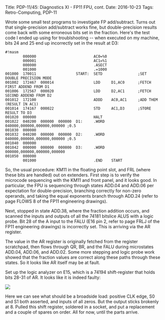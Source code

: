 Title: PDP-11/45: Diagnostics XI - FP11 FPU, cont.
Date: 2016-10-23
Tags: Retro-Computing, PDP-11

Wrote some small test programs to investigate FP add/subtract.  Turns out that single-precision add/subtract
works fine, but double-precision results come back with some erroneous bits set in the fraction.
Here's the test code I ended up using for troublshooting -- when executed on my machine, bits 24 and 25
end up incorrectly set in the result at D3:

    #!masm
            000000                          AC0=%0
            000001                          AC1=%1
            000000                          .ASECT
            001000                          .=1000
    001000  170011                  START:  SETD                ;SET DOUBLE PRECISION MODE
    001002  172467  000014                  LDD     D1,AC0      ;FETCH FIRST ADDEND FROM D1
    001006  172567  000020                  LDD     D2,AC1      ;FETCH SECOND ADDEND FROM D2
    001012  172100                          ADDD    AC0,AC1     ;ADD THEM (RESULT IN AC1)
    001014  174167  000022                  STD     AC1,D3      ;STORE RESULT TO D3
    001020  000000                          HALT
    001022  040200  000000  000000  D1:     .WORD   040000,000000,000000,000000 ;0.5
    001030  000000
    001032  040200  000000  000000  D2:     .WORD   040000,000000,000000,000000 ;0.5
    001040  000000
    001042  000000  000000  000000  D3:     .WORD   000000,000000,000000,000000
    001050  000000
            001000                          .END    START

So, the usual procedure: KM11 in the floating point slot, and FRL (where these bits are handled) out on
extenders.  First step is to verify the microcode sequencing with the KM11 and front panel, and it looks good.
In particular, the FPU is sequencing through states ADD.04 and ADD.06 per expectation for double-precision, 
branching correctly for non-zero operands, and taking the equal exponents branch through ADD.24 (refer to
page FLOWS 8 of the FP11 engineering drawings).

Next, stopped in state ADD.38, where the fraction addition occurs, and scanned the inputs and outputs of
all the 74181 bitslice ALUS with a logic probe. Bit 28 of the A input to the FALU (E16 pin 2, refer to page
FRLJ of the FP11 engineering drawings) is incorrectly set.  This is arriving via the AR register.

The value in the AR register is originally fetched from the register scratchpad, then flows through QR, BR,
and the FALU during microstates ADD.04, ADD.06, and ADD.02.  Some more stepping and logic probe work showed
that the fraction values are correct along these paths through these states.  So it looks like AR itself
may be at fault.

Set up the logic analyzer on E15, which is a 74194 shift-register that holds bits 28-31 of AR.  It looks
like it is indeed faulty:

<img src='/images/pdp11/bad-ar.jpg'/>

Here we can see what should be a broadside load: positive CLK edge, S0 and S1 both asserted, and inputs of
all zeros.  But the output sticks brokenly at 8.  Pulled this shift register, soldered in a socket, and put
a replacement and a couple of spares on order.  All for now, until the parts arrive.
